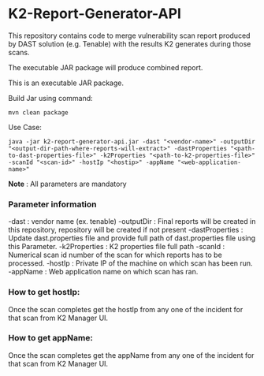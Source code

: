 # K2-Report-Generator-API

This repository contains code to merge vulnerability scan report produced by DAST solution (e.g. Tenable) with the results K2 generates during those scans.

The executable JAR package will produce combined report.

This is an executable JAR package.

Build Jar using command:

```
mvn clean package
```

Use Case:

```
java -jar k2-report-generator-api.jar -dast "<vendor-name>" -outputDir "<output-dir-path-where-reports-will-extract>" -dastProperties "<path-to-dast-properties-file>" -k2Properties "<path-to-k2-properties-file>" -scanId "<scan-id>" -hostIp "<hostip>" -appName "<web-application-name>"
```

**Note** : All parameters are mandatory

### Parameter information
-dast : vendor name (ex. tenable)
-outputDir : Final reports will be created in this repository, repository will be created if not present
-dastProperties : Update dast.properties file and provide full path of dast.properties file using this Parameter.
-k2Properties : K2 properties file full path
-scanId : Numerical scan id number of the scan for which reports has to be processed.
-hostIp : Private IP of the machine on which scan has been run.
-appName : Web application name on which scan has ran.

### How to get hostIp:
Once the scan completes get the hostIp from any one of the incident for that scan from K2 Manager UI.

### How to get appName:
Once the scan completes get the appName from any one of the incident for that scan from K2 Manager UI.
